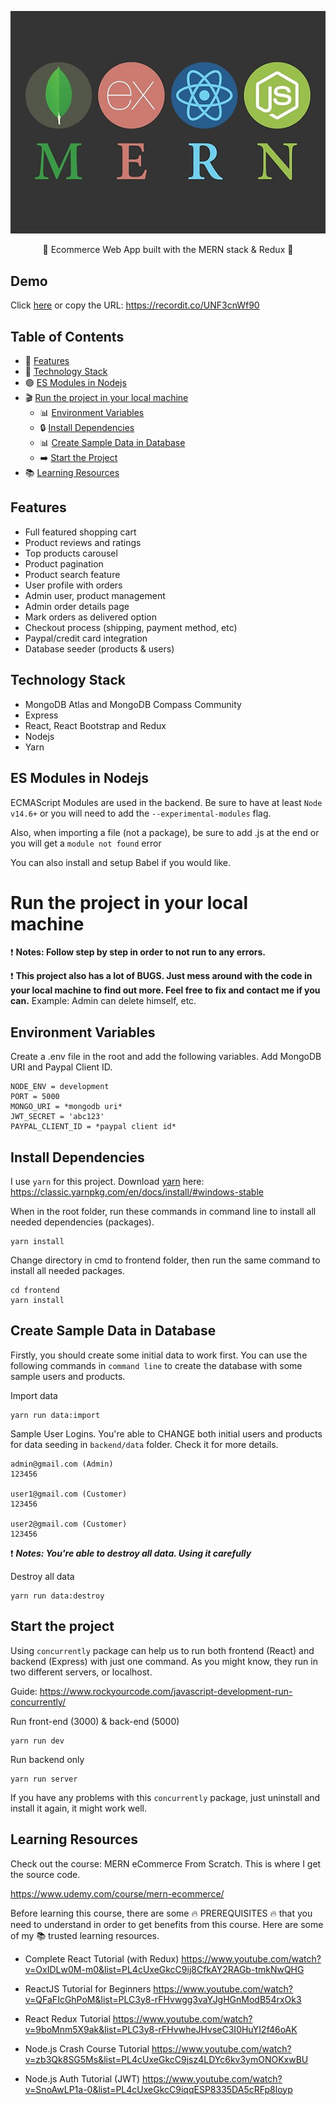 <p align="center">
  <img src="./assets/mern-stack.png">
</p>

<p align="center">🚀 Ecommerce Web App built with the MERN stack & Redux 🚀 </p>

Demo
---
Click [here](https://recordit.co/UNF3cnWf90) or copy the URL: https://recordit.co/UNF3cnWf90

Table of Contents
---

- 🚀 [Features](#features)
- 🧩 [Technology Stack](#technology-stack)
- 🟢 [ES Modules in Nodejs](#es-modules-in-nodejs)
- 🎬 [Run the project in your local machine](#run-the-project-in-your-local-machine)
  - 📊 [Environment Variables](#environment-variables)
  - 🔒 [Install Dependencies](#install-dependencies)
  - 📊 [Create Sample Data in Database](#create-sample-data-in-database)
  - ➡️ [Start the Project](#start-the-project)
- 📚 [Learning Resources](#learning-resources)


## Features

- Full featured shopping cart
- Product reviews and ratings
- Top products carousel
- Product pagination
- Product search feature
- User profile with orders
- Admin user, product management
- Admin order details page
- Mark orders as delivered option
- Checkout process (shipping, payment method, etc)
- Paypal/credit card integration
- Database seeder (products & users)

## Technology Stack

- MongoDB Atlas and MongoDB Compass Community
- Express
- React, React Bootstrap and Redux
- Nodejs
- Yarn

## ES Modules in Nodejs

ECMAScript Modules are used in the backend. Be sure to have at least `Node v14.6+` or you will need to add the `--experimental-modules` flag.

Also, when importing a file (not a package), be sure to add .js at the end or you will get a `module not found` error

You can also install and setup Babel if you would like.


# Run the project in your local machine

❗️ **Notes: Follow step by step in order to not run to any errors.**

❗️ **This project also has a lot of BUGS. Just mess around with the code in your local machine to find out more. Feel free to fix and contact me if you can.**
Example: Admin can delete himself, etc.

## Environment Variables

Create a .env file in the root and add the following variables. Add MongoDB URI and Paypal Client ID.

```
NODE_ENV = development
PORT = 5000
MONGO_URI = *mongodb uri*
JWT_SECRET = 'abc123'
PAYPAL_CLIENT_ID = *paypal client id*
```

## Install Dependencies

I use `yarn` for this project. Download [yarn](https://classic.yarnpkg.com/en/docs/install/#windows-stable) here: https://classic.yarnpkg.com/en/docs/install/#windows-stable

When in the root folder, run these commands in command line to install all needed dependencies (packages). 

```
yarn install
```

Change directory in cmd to frontend folder, then run the same command to install all needed packages.
```
cd frontend
yarn install
```

## Create Sample Data in Database

Firstly, you should create some initial data to work first. You can use the following commands in `command line` to create the database with some sample users and products.

Import data
```
yarn run data:import
```

Sample User Logins. You're able to CHANGE both initial users and products for data seeding in `backend/data` folder. Check it for more details.
```
admin@gmail.com (Admin)
123456

user1@gmail.com (Customer)
123456

user2@gmail.com (Customer)
123456
```

❗️ ***Notes: You're able to destroy all data. Using it carefully***

Destroy all data
```
yarn run data:destroy
```

## Start the project

Using `concurrently` package can help us to run both frontend (React) and backend (Express) with just one command. As you might know, they run in two different servers, or localhost.

Guide: https://www.rockyourcode.com/javascript-development-run-concurrently/

Run front-end (3000) & back-end (5000)

```
yarn run dev
```

Run backend only
```
yarn run server
```

If you have any problems with this `concurrently` package, just uninstall and install it again, it might work well.

## Learning Resources

Check out the course: MERN eCommerce From Scratch. This is where I get the source code.

https://www.udemy.com/course/mern-ecommerce/

Before learning this course, there are some 🔥 PREREQUISITES 🔥 that you need to understand in order to get benefits from this course. Here are some of my 📚 trusted learning resources.

- Complete React Tutorial (with Redux)
https://www.youtube.com/watch?v=OxIDLw0M-m0&list=PL4cUxeGkcC9ij8CfkAY2RAGb-tmkNwQHG

- ReactJS Tutorial for Beginners
https://www.youtube.com/watch?v=QFaFIcGhPoM&list=PLC3y8-rFHvwgg3vaYJgHGnModB54rxOk3

- React Redux Tutorial
https://www.youtube.com/watch?v=9boMnm5X9ak&list=PLC3y8-rFHvwheJHvseC3I0HuYI2f46oAK

- Node.js Crash Course Tutorial
https://www.youtube.com/watch?v=zb3Qk8SG5Ms&list=PL4cUxeGkcC9jsz4LDYc6kv3ymONOKxwBU

- Node.js Auth Tutorial (JWT)
https://www.youtube.com/watch?v=SnoAwLP1a-0&list=PL4cUxeGkcC9iqqESP8335DA5cRFp8loyp
